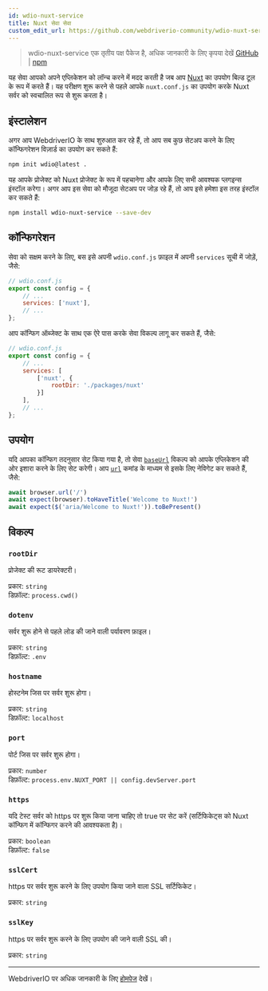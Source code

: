 ```yaml
---
id: wdio-nuxt-service
title: Nuxt सेवा सेवा
custom_edit_url: https://github.com/webdriverio-community/wdio-nuxt-service/edit/main/README.md
---
```



> wdio-nuxt-service एक तृतीय पक्ष पैकेज है, अधिक जानकारी के लिए कृपया देखें [GitHub](https://github.com/webdriverio-community/wdio-nuxt-service) | [npm](https://www.npmjs.com/package/wdio-nuxt-service)

यह सेवा आपको अपने एप्लिकेशन को लॉन्च करने में मदद करती है जब आप [Nuxt](https://nuxt.com/) का उपयोग बिल्ड टूल के रूप में करते हैं। यह परीक्षण शुरू करने से पहले आपके `nuxt.conf.js` का उपयोग करके Nuxt सर्वर को स्वचालित रूप से शुरू करता है।

## इंस्टालेशन

अगर आप WebdriverIO के साथ शुरुआत कर रहे हैं, तो आप सब कुछ सेटअप करने के लिए कॉन्फिगरेशन विज़ार्ड का उपयोग कर सकते हैं:

```sh
npm init wdio@latest .
```

यह आपके प्रोजेक्ट को Nuxt प्रोजेक्ट के रूप में पहचानेगा और आपके लिए सभी आवश्यक प्लगइन्स इंस्टॉल करेगा। अगर आप इस सेवा को मौजूदा सेटअप पर जोड़ रहे हैं, तो आप इसे हमेशा इस तरह इंस्टॉल कर सकते हैं:

```bash
npm install wdio-nuxt-service --save-dev
```

## कॉन्फिगरेशन

सेवा को सक्षम करने के लिए, बस इसे अपनी `wdio.conf.js` फ़ाइल में अपनी `services` सूची में जोड़ें, जैसे:

```js
// wdio.conf.js
export const config = {
    // ...
    services: ['nuxt'],
    // ...
};
```

आप कॉन्फिग ऑब्जेक्ट के साथ एक ऐरे पास करके सेवा विकल्प लागू कर सकते हैं, जैसे:

```js
// wdio.conf.js
export const config = {
    // ...
    services: [
        ['nuxt', {
            rootDir: './packages/nuxt'
        }]
    ],
    // ...
};
```

## उपयोग

यदि आपका कॉन्फिग तदनुसार सेट किया गया है, तो सेवा [`baseUrl`](https://webdriver.io/docs/configuration#baseurl) विकल्प को आपके एप्लिकेशन की ओर इशारा करने के लिए सेट करेगी। आप [`url`](https://webdriver.io/docs/api/browser/url) कमांड के माध्यम से इसके लिए नेविगेट कर सकते हैं, जैसे:

```ts
await browser.url('/')
await expect(browser).toHaveTitle('Welcome to Nuxt!')
await expect($('aria/Welcome to Nuxt!')).toBePresent()
```

## विकल्प

### `rootDir`

प्रोजेक्ट की रूट डायरेक्टरी।

प्रकार: `string`<br />
डिफ़ॉल्ट: `process.cwd()`

### `dotenv`

सर्वर शुरू होने से पहले लोड की जाने वाली पर्यावरण फ़ाइल।

प्रकार: `string`<br />
डिफ़ॉल्ट: `.env`

### `hostname`

होस्टनेम जिस पर सर्वर शुरू होगा।

प्रकार: `string`<br />
डिफ़ॉल्ट: `localhost`

### `port`

पोर्ट जिस पर सर्वर शुरू होगा।

प्रकार: `number`<br />
डिफ़ॉल्ट: `process.env.NUXT_PORT || config.devServer.port`

### `https`

यदि टेस्ट सर्वर को https पर शुरू किया जाना चाहिए तो true पर सेट करें (सर्टिफिकेट्स को Nuxt कॉन्फिग में कॉन्फिगर करने की आवश्यकता है)।

प्रकार: `boolean`<br />
डिफ़ॉल्ट: `false`

### `sslCert`

https पर सर्वर शुरू करने के लिए उपयोग किया जाने वाला SSL सर्टिफिकेट।

प्रकार: `string`

### `sslKey`

https पर सर्वर शुरू करने के लिए उपयोग की जाने वाली SSL की।

प्रकार: `string`

----

WebdriverIO पर अधिक जानकारी के लिए [होमपेज](https://webdriver.io) देखें।